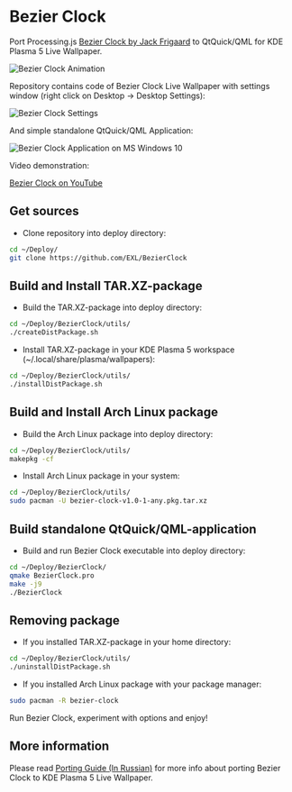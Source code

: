 Bezier Clock
=============

Port Processing.js [Bezier Clock by Jack Frigaard](http://frigaardj.github.io/bezier-clock/) to QtQuick/QML for KDE Plasma 5 Live Wallpaper.

![Bezier Clock Animation](https://raw.github.com/EXL/BezierClock/master/images/Bezier_clock_animation.gif)

Repository contains code of Bezier Clock Live Wallpaper with settings window (right click on Desktop -> Desktop Settings):

![Bezier Clock Settings](https://raw.github.com/EXL/BezierClock/master/images/Screenshot_settings.png)

And simple standalone QtQuick/QML Application:

![Bezier Clock Application on MS Windows 10](https://raw.github.com/EXL/BezierClock/master/images/Screenshot_app.png)

Video demonstration:

[Bezier Clock on YouTube](http://youtu.be/S5bH2YC9VdM)

## Get sources

* Clone repository into deploy directory:

```sh
cd ~/Deploy/
git clone https://github.com/EXL/BezierClock
```

## Build and Install TAR.XZ-package

* Build the TAR.XZ-package into deploy directory:

```sh
cd ~/Deploy/BezierClock/utils/
./createDistPackage.sh
```

* Install TAR.XZ-package in your KDE Plasma 5 workspace (~/.local/share/plasma/wallpapers):

```sh
cd ~/Deploy/BezierClock/utils/
./installDistPackage.sh
```

## Build and Install Arch Linux package

* Build the Arch Linux package into deploy directory:

```sh
cd ~/Deploy/BezierClock/utils/
makepkg -cf
```

* Install Arch Linux package in your system:

```sh
cd ~/Deploy/BezierClock/utils/
sudo pacman -U bezier-clock-v1.0-1-any.pkg.tar.xz
```

## Build standalone QtQuick/QML-application

* Build and run Bezier Clock executable into deploy directory:

```sh
cd ~/Deploy/BezierClock/
qmake BezierClock.pro
make -j9
./BezierClock
```

## Removing package

* If you installed TAR.XZ-package in your home directory:

```sh
cd ~/Deploy/BezierClock/utils/
./uninstallDistPackage.sh
```

* If you installed Arch Linux package with your package manager:

```sh
sudo pacman -R bezier-clock
```

Run Bezier Clock, experiment with options and enjoy!

## More information

Please read [Porting Guide (In Russian)](http://exlmoto.ru/bezier-clock) for more info about porting Bezier Clock to KDE Plasma 5 Live Wallpaper.
